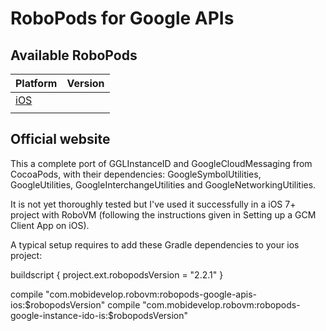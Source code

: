 # RoboPods for Google APIs



## Available RoboPods

| Platform    | Version |
|-------------|---------|
| [iOS](ios/) |         |
|             |         |

## Official website

This a complete port of GGLInstanceID and GoogleCloudMessaging from CocoaPods, with their dependencies: GoogleSymbolUtilities, GoogleUtilities, GoogleInterchangeUtilities and GoogleNetworkingUtilities.

It is not yet thoroughly tested but I've used it successfully in a iOS 7+ project with RoboVM (following the instructions given in Setting up a GCM Client App on iOS).

A typical setup requires to add these Gradle dependencies to your ios project:

buildscript {
   project.ext.robopodsVersion = "2.2.1"
}

compile "com.mobidevelop.robovm:robopods-google-apis-ios:$robopodsVersion"
compile "com.mobidevelop.robovm:robopods-google-instance-ido-is:$robopodsVersion"

